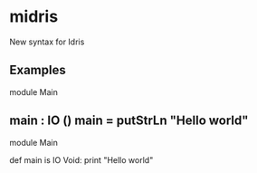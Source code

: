 # midris
New syntax for Idris

Examples
------------------------------

module Main

main : IO ()
main = putStrLn "Hello world"
------------------------------
module Main

def main is IO Void:
    print "Hello world"
